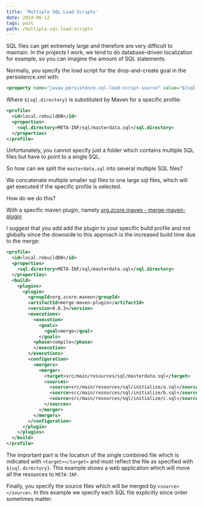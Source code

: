 ```yaml
---
title: 'Multiple SQL Load Scripts'
date: 2014-06-12
tags: post
path: /multiple-sql-load-scripts
---
```


SQL files can get extremely large and therefore are very difficult to maintain. In the projects I work, we tend to do database-driven localization for example, so you can imagine the amount of SQL statements.

Normally, you specify the load script for the drop-and-create goal in the persistence.xml with:

```xml
<property name="javax.persistence.sql-load-script-source" value="${sql.directory}"/>
```

Where `${sql.directory}` is substituted by Maven for a specific profile:

```xml
<profile>
  <id>local.rebuildDB</id>
  <properties>
    <sql.directory>META-INF/sql/masterdata.sql</sql.directory>
  </properties>
</profile>
```

Unfortunately, you cannot specify just a folder which contains multiple SQL files but have to point to a single SQL.

So how can we split the `masterdata.sql` into several mutliple SQL files?

We concatenate multiple smaller sql files to one large sql files, which will get executed if the specific profile is selected.

How do we do this?

With a specific maven plugin, namely [org.zcore.maven - merge-maven-plugin](https://github.com/rob19780114/merge-maven-plugin)

I suggest that you add add the plugin to your specific build profile and not globally since the downside to this approach is the increased build time due to the merge:

```xml
<profile>
  <id>local.rebuildDB</id>
  <properties>
    <sql.directory>META-INF/sql/masterdata.sql</sql.directory>
  </properties>
  <build>
    <plugins>
      <plugin>
        <groupId>org.zcore.maven</groupId>
        <artifactId>merge-maven-plugin</artifactId>
        <version>0.0.3</version>
        <executions>
          <execution>
            <goals>
              <goal>merge</goal>
            </goals>
          <phase>compile</phase>
          </execution>
        </executions>
        <configuration>
          <mergers>
            <merger>
              <target>src/main/resources/sql/masterdata.sql</target>
              <sources>
                <source>src/main/resources/sql/initialize/a.sql</source>
                <source>src/main/resources/sql/initialize/b.sql</source>
                <source>src/main/resources/sql/initialize/c.sql</source>
              </sources>
            </merger>
          </mergers>
        </configuration>
      </plugin>
    </plugins>
  </build>
</profile>
```

The important part is the location of the single combined file which is indicated with `<target></target>` and must reflect the file as specified with `${sql.directory}`. This example shows a web application which will move all the resources to `META-INF`.

Finally, you specify the source files which will be merged by `<source></source>`. In this example we specify each SQL file explicitly since order sometimes matter.
